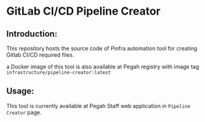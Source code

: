 # GitLab CI/CD Pipeline Creator

## Introduction:
This repository hosts the source code of Pinfra automation tool for creating Gitlab CI/CD required files.

a Docker image of this tool is also available at Pegah registry with image tag `infrastructure/pipeline-creator:latest`

## Usage:
This tool is currently available at Pegah Staff web application in `Pipeline Creator` page.


